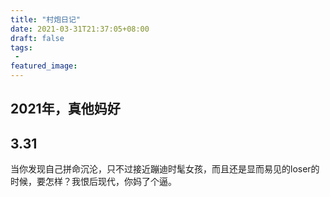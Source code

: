 ```yaml
---
title: "村炮日记"
date: 2021-03-31T21:37:05+08:00
draft: false
tags:
 - 
featured_image:
---
```

## 2021年，真他妈好
## 3.31
当你发现自己拼命沉沦，只不过接近蹦迪时髦女孩，而且还是显而易见的loser的时候，要怎样？我恨后现代，你妈了个逼。
